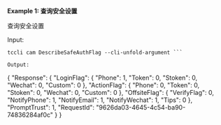 **Example 1: 查询安全设置**

查询安全设置

Input: 

```
tccli cam DescribeSafeAuthFlag --cli-unfold-argument ```

Output: 
```
{
    "Response": {
        "LoginFlag": {
            "Phone": 1,
            "Token": 0,
            "Stoken": 0,
            "Wechat": 0,
            "Custom": 0
        },
        "ActionFlag": {
            "Phone": 0,
            "Token": 0,
            "Stoken": 0,
            "Wechat": 0,
            "Custom": 0
        },
        "OffsiteFlag": {
            "VerifyFlag": 0,
            "NotifyPhone": 1,
            "NotifyEmail": 1,
            "NotifyWechat": 1,
            "Tips": 0
        },
        "PromptTrust": 1,
        "RequestId": "9626da03-4645-4c54-ba90-74836284af0c"
    }
}
```

